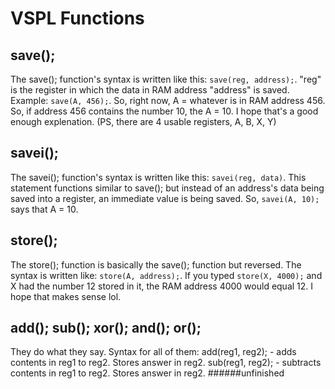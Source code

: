 # VSPL Functions

## save();

The save(); function's syntax is written like this: `save(reg, address);`. "reg" is the register in which the data in RAM address "address"
is saved. Example: `save(A, 456);`. So, right now, A = whatever is in RAM address 456. So, if address 456 contains the number 10, the A = 10. I hope that's a good enough explenation. (PS, there are 4 usable registers, A, B, X, Y)

## savei();

The savei(); function's syntax is written like this: `savei(reg, data)`. This statement functions similar to save(); but instead of an address's data being saved into a register, an immediate value is being saved. So, `savei(A, 10);` says that A = 10.

## store();

The store(); function is basically the save(); function but reversed. The syntax is written like: `store(A, address);`. If you typed `store(X, 4000);` and X had the number 12 stored in it, the RAM address 4000 would equal 12. I hope that makes sense lol.

## add(); sub(); xor(); and(); or();

They do what they say. Syntax for all of them:
add(reg1, reg2); - adds contents in reg1 to reg2. Stores answer in reg2.
sub(reg1, reg2); - subtracts contents in reg1 to reg2. Stores answer in reg2.
######unfinished
